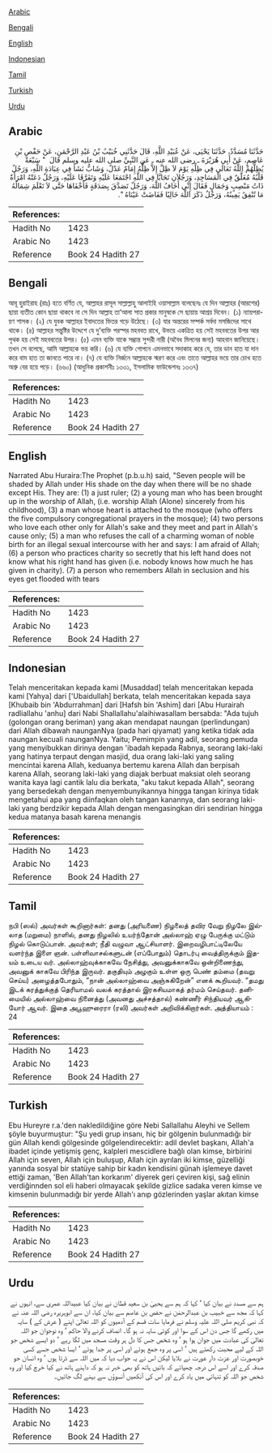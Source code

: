 [Arabic](#arabic)

[Bengali](#bengali)

[English](#english)

[Indonesian](#indonesian)

[Tamil](#tamil)

[Turkish](#turkish)

[Urdu](#urdu)

## Arabic


<div dir="rtl" lang="ar" style={{fontSize:'larger',backgroundColor:'#f8f9fa',padding:20}}>
حَدَّثَنَا مُسَدَّدٌ، حَدَّثَنَا يَحْيَى، عَنْ عُبَيْدِ اللَّهِ، قَالَ حَدَّثَنِي خُبَيْبُ بْنُ عَبْدِ الرَّحْمَنِ، عَنْ حَفْصِ بْنِ عَاصِمٍ، عَنْ أَبِي هُرَيْرَةَ ـ رضى الله عنه ـ عَنِ النَّبِيِّ صلى الله عليه وسلم قَالَ ‏ "‏ سَبْعَةٌ يُظِلُّهُمُ اللَّهُ تَعَالَى فِي ظِلِّهِ يَوْمَ لاَ ظِلَّ إِلاَّ ظِلُّهُ إِمَامٌ عَدْلٌ، وَشَابٌّ نَشَأَ فِي عِبَادَةِ اللَّهِ، وَرَجُلٌ قَلْبُهُ مُعَلَّقٌ فِي الْمَسَاجِدِ، وَرَجُلاَنِ تَحَابَّا فِي اللَّهِ اجْتَمَعَا عَلَيْهِ وَتَفَرَّقَا عَلَيْهِ، وَرَجُلٌ دَعَتْهُ امْرَأَةٌ ذَاتُ مَنْصِبٍ وَجَمَالٍ فَقَالَ إِنِّي أَخَافُ اللَّهَ، وَرَجُلٌ تَصَدَّقَ بِصَدَقَةٍ فَأَخْفَاهَا حَتَّى لاَ تَعْلَمَ شِمَالُهُ مَا تُنْفِقُ يَمِينُهُ، وَرَجُلٌ ذَكَرَ اللَّهَ خَالِيًا فَفَاضَتْ عَيْنَاهُ ‏"‏‏.‏
</div>
<div style={{backgroundColor:'#f8f9fa',padding:20, marginBottom: 10}}><table> <thead> <tr> <th>References:</th> <th></th> </tr> </thead> <tbody><tr><td>Hadith No</td><td>1423</td></tr><tr><td>Arabic No</td><td>1423</td></tr><tr><td>Reference</td><td>Book 24 Hadith 27</td></tr></tbody></table></div>

## Bengali


<div dir="ltr" lang="bn" style={{fontSize:'larger',backgroundColor:'#f8f9fa',padding:20}}>
আবূ হুরাইরাহ (রাঃ) হতে বর্ণিত যে, আল্লাহর রাসূল সাল্লাল্লাহু আলাইহি ওয়াসাল্লাম বলেছেনঃ যে দিন আল্লাহর (আরশের) ছায়া ব্যতীত কোন ছায়া থাকবে না সে দিন আল্লাহ তা‘আলা সাত প্রকার মানুষকে সে ছায়ায় আশ্রয় দিবেন। (১) ন্যায়পরায়ণ শাসক। (২) যে যুবক আল্লাহর ইবাদতের ভিতর গড়ে উঠেছে। (৩) যার অন্তরের সম্পর্ক সর্বদা মসজিদের সাথে থাকে। (৪) আল্লাহর সন্তুষ্টির উদ্দেশে যে দু’ব্যক্তি পরস্পর মহববত রাখে, উভয়ে একত্রিত হয় সেই মহববতের উপর আর পৃথক হয় সেই মহববতের উপর। (৫) এমন ব্যক্তি যাকে সম্ভ্রান্ত সুন্দরী নারী (অবৈধ মিলনের জন্য) আহবান জানিয়েছে। তখন সে বলেছে, আমি আল্লাহকে ভয় করি। (৬) যে ব্যক্তি গোপনে এমনভাবে সদাকাহ করে যে, তার ডান হাত যা দান করে বাম হাত তা জানতে পারে না। (৭) যে ব্যক্তি নির্জনে আল্লাহকে স্মরণ করে এবং তাতে আল্লাহর ভয়ে তার চোখ হতে অশ্রু বের হয়ে পড়ে। (৬৬০) (আধুনিক প্রকাশনীঃ ১৩৩১, ইসলামিক ফাউন্ডেশনঃ ১৩৩৭)
</div>
<div style={{backgroundColor:'#f8f9fa',padding:20, marginBottom: 10}}><table> <thead> <tr> <th>References:</th> <th></th> </tr> </thead> <tbody><tr><td>Hadith No</td><td>1423</td></tr><tr><td>Arabic No</td><td>1423</td></tr><tr><td>Reference</td><td>Book 24 Hadith 27</td></tr></tbody></table></div>

## English


<div dir="ltr" lang="en" style={{fontSize:'larger',backgroundColor:'#f8f9fa',padding:20}}>
Narrated Abu Huraira:The Prophet (p.b.u.h) said, "Seven people will be shaded by Allah under His shade on the day when there will be no shade except His. They are: (1) a just ruler; (2) a young man who has been brought up in the worship of Allah, (i.e. worship Allah (Alone) sincerely from his childhood), (3) a man whose heart is attached to the mosque (who offers the five compulsory congregational prayers in the mosque); (4) two persons who love each other only for Allah's sake and they meet and part in Allah's cause only; (5) a man who refuses the call of a charming woman of noble birth for an illegal sexual intercourse with her and says: I am afraid of Allah; (6) a person who practices charity so secretly that his left hand does not know what his right hand has given (i.e. nobody knows how much he has given in charity). (7) a person who remembers Allah in seclusion and his eyes get flooded with tears
</div>
<div style={{backgroundColor:'#f8f9fa',padding:20, marginBottom: 10}}><table> <thead> <tr> <th>References:</th> <th></th> </tr> </thead> <tbody><tr><td>Hadith No</td><td>1423</td></tr><tr><td>Arabic No</td><td>1423</td></tr><tr><td>Reference</td><td>Book 24 Hadith 27</td></tr></tbody></table></div>

## Indonesian


<div dir="ltr" lang="id" style={{fontSize:'larger',backgroundColor:'#f8f9fa',padding:20}}>
Telah menceritakan kepada kami [Musaddad] telah menceritakan kepada kami [Yahya] dari ['Ubaidullah] berkata, telah menceritakan kepada saya [Khubaib bin 'Abdurrahman] dari [Hafsh bin 'Ashim] dari [Abu Hurairah radliallahu 'anhu] dari Nabi Shallallahu'alaihiwasallam bersabda: "Ada tujuh (golongan orang beriman) yang akan mendapat naungan (perlindungan) dari Allah dibawah naunganNya (pada hari qiyamat) yang ketika tidak ada naungan kecuali naunganNya. Yaitu; Pemimpin yang adil, seorang pemuda yang menyibukkan dirinya dengan 'ibadah kepada Rabnya, seorang laki-laki yang hatinya terpaut dengan masjid, dua orang laki-laki yang saling mencintai karena Allah, keduanya bertemu karena Allah dan berpisah karena Allah, seorang laki-laki yang diajak berbuat maksiat oleh seorang wanita kaya lagi cantik lalu dia berkata, "aku takut kepada Allah", seorang yang bersedekah dengan menyembunyikannya hingga tangan kirinya tidak mengetahui apa yang diinfaqkan oleh tangan kanannya, dan seorang laki-laki yang berdzikir kepada Allah dengan mengasingkan diri sendirian hingga kedua matanya basah karena menangis
</div>
<div style={{backgroundColor:'#f8f9fa',padding:20, marginBottom: 10}}><table> <thead> <tr> <th>References:</th> <th></th> </tr> </thead> <tbody><tr><td>Hadith No</td><td>1423</td></tr><tr><td>Arabic No</td><td>1423</td></tr><tr><td>Reference</td><td>Book 24 Hadith 27</td></tr></tbody></table></div>

## Tamil


<div dir="ltr" lang="ta" style={{fontSize:'larger',backgroundColor:'#f8f9fa',padding:20}}>
நபி (ஸல்) அவர்கள் கூறினார்கள்: தனது (அரியணை) நிழலைத் தவிர வேறு நிழலே இல்லாத (மறுமை) நாளில், தனது நிழலில் உயர்ந்தோன் அல்லாஹ் ஏழு பேருக்கு மட்டும் நிழல் கொடுப்பான். அவர்கள்; நீதி வழுவா ஆட்சியாளர். இறைவழிபாட்டிலேயே வளர்ந்த இளை ஞன். பள்ளிவாசல்களுடன் (எப்போதும்) தொடர்பு வைத்திருக்கும் இதயம் உடைய வர். அல்லாஹ்வுக்காகவே நேசித்து, அவனுக்காகவே ஒன்றிணைந்து, அவனுக் காகவே பிரிந்த இருவர். தகுதியும் அழகும் உள்ள ஒரு பெண் தம்மை (தவறு செய்ய) அழைத்தபோதும், “நான் அல்லாஹ்வை அஞ்சுகிறேன்” எனக் கூறியவர். “தமது இடக் கரத்துக்குத் தெரியாமல் வலக் கரத்தால் இரகசியமாகத் தர்மம் செய்தவர். தனிமையில் அல்லாஹ்வை நினைத்து (அவனது அச்சத்தால்) கண்ணீர் சிந்தியவர் ஆகியோர் ஆவர். இதை அபூஹுரைரா (ரலி) அவர்கள் அறிவிக்கிறார்கள். அத்தியாயம் : 24
</div>
<div style={{backgroundColor:'#f8f9fa',padding:20, marginBottom: 10}}><table> <thead> <tr> <th>References:</th> <th></th> </tr> </thead> <tbody><tr><td>Hadith No</td><td>1423</td></tr><tr><td>Arabic No</td><td>1423</td></tr><tr><td>Reference</td><td>Book 24 Hadith 27</td></tr></tbody></table></div>

## Turkish


<div dir="ltr" lang="tr" style={{fontSize:'larger',backgroundColor:'#f8f9fa',padding:20}}>
Ebu Hureyre r.a.'den nakledildiğine göre Nebi Sallallahu Aleyhi ve Sellem şöyle buyurmuştur: "Şu yedi grup insanı, hiç bir gölgenin bulunmadığı bir gün Allah kendi gölgesinde gölgelendirecektir: adil devlet başkanı, Allah'a ibadet içinde yetişmiş genç, kalpleri mescidlere bağlı olan kimse, birbirini Allah için seven, Allah için buluşup, Allah için ayrılan iki kimse, güzelliği yanında sosyal bir statüye sahip bir kadın kendisini günah işlemeye davet ettiği zaman, 'Ben Allah'tan korkarım' diyerek geri çeviren kişi, sağ elinin verdiğinnden sol eli haberi olmayacak şekilde gizlice sadaka veren kimse ve kimsenin bulunmadığı bir yerde Allah'ı anıp gözlerinden yaşlar akıtan kimse
</div>
<div style={{backgroundColor:'#f8f9fa',padding:20, marginBottom: 10}}><table> <thead> <tr> <th>References:</th> <th></th> </tr> </thead> <tbody><tr><td>Hadith No</td><td>1423</td></tr><tr><td>Arabic No</td><td>1423</td></tr><tr><td>Reference</td><td>Book 24 Hadith 27</td></tr></tbody></table></div>

## Urdu


<div dir="rtl" lang="ur" style={{fontSize:'larger',backgroundColor:'#f8f9fa',padding:20}}>
ہم سے مسدد نے بیان کیا ‘ کہا کہ ہم سے یحییٰ بن سعید قطان نے بیان کیا عبیداللہ عمری سے، انہوں نے کہا کہ مجھ سے خبیب بن عبدالرحمٰن نے حفص بن عاصم سے بیان کیا، ان سے ابوہریرہ رضی اللہ عنہ نے کہ نبی کریم صلی اللہ علیہ وسلم نے فرمایا سات قسم کے آدمیوں کو اللہ تعالیٰ اپنے ( عرش کے ) سایہ میں رکھے گا جس دن اس کے سوا اور کوئی سایہ نہ ہو گا۔ انصاف کرنے والا حاکم ‘ وہ نوجوان جو اللہ تعالیٰ کی عبادت میں جوان ہوا ہو ‘ وہ شخص جس کا دل ہر وقت مسجد میں لگا رہے ‘ دو ایسے شخص جو اللہ کے لیے محبت رکھتے ہیں ‘ اسی پر وہ جمع ہوئے اور اسی پر جدا ہوئے ‘ ایسا شخص جسے کسی خوبصورت اور عزت دار عورت نے بلایا لیکن اس نے یہ جواب دیا کہ میں اللہ سے ڈرتا ہوں ‘ وہ انسان جو صدقہ کرے اور اسے اس درجہ چھپائے کہ بائیں ہاتھ کو بھی خبر نہ ہو کہ داہنے ہاتھ نے کیا خرچ کیا اور وہ شخص جو اللہ کو تنہائی میں یاد کرے اور اس کی آنکھیں آنسوؤں سے بہنے لگ جائیں۔
</div>
<div style={{backgroundColor:'#f8f9fa',padding:20, marginBottom: 10}}><table> <thead> <tr> <th>References:</th> <th></th> </tr> </thead> <tbody><tr><td>Hadith No</td><td>1423</td></tr><tr><td>Arabic No</td><td>1423</td></tr><tr><td>Reference</td><td>Book 24 Hadith 27</td></tr></tbody></table></div>